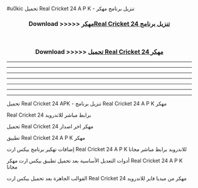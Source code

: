 #u0kic تحميل Real Cricket 24  A P K - تنزيل برنامج مهكر



<div align="center">
<h3>Download >>>>> <a href="https://runaway1.web.app/?sq=Real Cricket 24 ">مهكرReal Cricket 24  تنزيل برنامج</a></h3><br>

<h3>Download >>>>> <a href="https://runaway1.web.app/?sq=Real Cricket 24 ">تحميل Real Cricket 24  مهكر</a></h3>
</div>


----------------------------------------------------------

----------------------------------------------------------

----------------------------------------------------------

----------------------------------------------------------

----------------------------------------------------------

----------------------------------------------------------

----------------------------------------------------------

تحميل Real Cricket 24  APK - تنزيل برنامج Real Cricket 24  A P K مهكر

Real Cricket 24  برابط مباشر للاندرويد

تحميل Real Cricket 24  مهكر اخر اصدار

تطبيق Real Cricket 24  A P K مهكر

إضافات تهكير برنامج بيكس ارت Real Cricket 24  A P K للاندرويد برابط مباشر مجانا

أدوات التعديل الأساسية بعد تحميل تطبيق بيكس ارت مهكر Real Cricket 24  A P K مجانا

القوالب الجاهزة بعد تحميل بيكس ارت Real Cricket 24  مهكر من ميديا فاير للاندرويد


